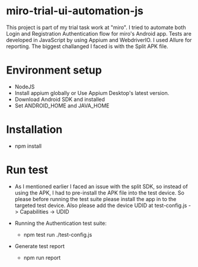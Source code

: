 # miro-trial-ui-automation-js
This project is part of my trial task work at "miro". I tried to automate both Login and Registration Authentication flow for miro's Android app. Tests are developed in JavaScript by using Appium and WebdriverIO. I used Allure for reporting. The biggest challanged I faced is with the Split APK file.

# Environment setup
 - NodeJS
 - Install appium globally or Use Appium Desktop's latest version.
 - Download Android SDK and installed
 - Set ANDROID_HOME and JAVA_HOME

# Installation
 - npm install

# Run test
 - As I mentioned earlier I faced an issue with the split SDK, so instead of using the APK, I had to pre-install the APK file into the test device. So please before running the test suite please install the app in to the targeted test device. Also please add the device UDID at test-config.js -> Capabilities -> UDID

 - Running the Authentication test suite:
    - npm test run ./test-config.js

 - Generate test report
    - npm run report
